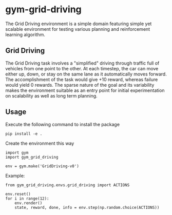 # gym-grid-driving

The Grid Driving environment is a simple domain featuring simple yet scalable environment for testing various planning and reinforcement learning algorithm.

## Grid Driving

The Grid Driving task involves a "simplified" driving through traffic full of vehicles from one point to the other. At each timestep, the car can move either up, down, or stay on the same lane as it automatically moves forward. The accomplishment of the task would give +10 reward, whereas failure would yield 0 rewards. The sparse nature of the goal and its variability makes the environment suitable as an entry point for initial experimentation on scalability as well as long term planning.

## Usage

Execute the following command to install the package
```
pip install -e .
```

Create the environment this way
```
import gym
import gym_grid_driving

env = gym.make('GridDriving-v0')
```

Example:
```
from gym_grid_driving.envs.grid_driving import ACTIONS

env.reset()
for i in range(12):
    env.render()
    state, reward, done, info = env.step(np.random.choice(ACTIONS))
```